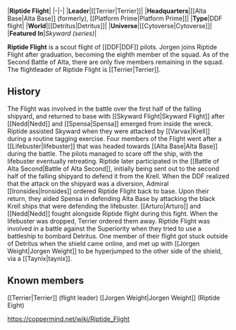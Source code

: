 |**Riptide Flight**|
|-|-|
|**Leader**|[[Terrier\|Terrier]]|
|**Headquarters**|[[Alta Base\|Alta Base]] (formerly), [[Platform Prime\|Platform Prime]]|
|**Type**|DDF flight|
|**World**|[[Detritus\|Detritus]]|
|**Universe**|[[Cytoverse\|Cytoverse]]|
|**Featured In**|*Skyward (series)*|

**Riptide Flight** is a scout flight of [[DDF\|DDF]] pilots. Jorgen joins Riptide Flight after graduation, becoming the eighth member of the squad. As of the Second Battle of Alta, there are only five members remaining in the squad. The flightleader of Riptide Flight is [[Terrier\|Terrier]].

## History
The Flight was involved in the battle over the first half of the falling shipyard, and returned to base with [[Skyward Flight\|Skyward Flight]] after [[Nedd\|Nedd]] and [[Spensa\|Spensa]] emerged from inside the wreck.
Riptide assisted Skyward when they were attacked by [[Varvax\|Krell]] during a routine tagging exercise. Four members of the Flight went after a [[Lifebuster\|lifebuster]] that was headed towards [[Alta Base\|Alta Base]] during the battle. The pilots managed to scare off the ship, with the lifebuster eventually retreating.
Riptide later participated in the [[Battle of Alta Second\|Battle of Alta Second]], initially being sent out to the second half of the falling shipyard to defend it from the Krell. When the DDF realized that the attack on the shipyard was a diversion, Admiral [[Ironsides\|Ironsides]] ordered Riptide Flight back to base. Upon their return, they aided Spensa in defending Alta Base by attacking the black Krell ships that were defending the lifebuster. [[Arturo\|Arturo]] and [[Nedd\|Nedd]] fought alongside Riptide flight during this fight. When the lifebuster was dropped, Terrier ordered them away.
Riptide Flight was involved in a battle against the Superiority when they tried to use a battleship to bombard Detritus. One member of their flight got stuck outside of Detritus when the shield came online, and met up with [[Jorgen Weight\|Jorgen Weight]] to be hyperjumped to the other side of the shield, via a [[Taynix\|taynix]].

## Known members
[[Terrier\|Terrier]] (flight leader)
[[Jorgen Weight\|Jorgen Weight]] (Riptide Eight)


https://coppermind.net/wiki/Riptide_Flight